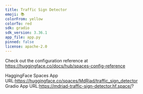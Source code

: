 ```yaml
---
title: Traffic Sign Detector
emoji: 📚
colorFrom: yellow
colorTo: red
sdk: gradio
sdk_version: 3.36.1
app_file: app.py
pinned: false
license: apache-2.0
---
```


Check out the configuration reference at https://huggingface.co/docs/hub/spaces-config-reference

HaggingFace Spaces App URL:https://huggingface.co/spaces/MdRiad/traffic_sign_detector <br/>
Gradio App URL:https://mdriad-traffic-sign-detector.hf.space/?
